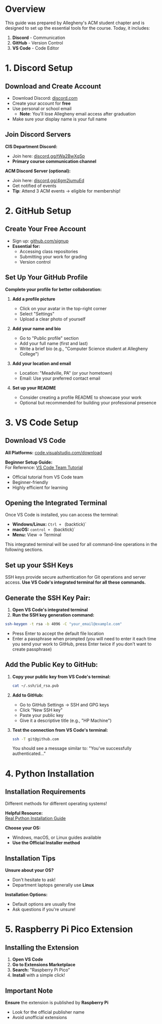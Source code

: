 # Overview

This guide was prepared by Allegheny's ACM student chapter and is designed to set up the essential tools for the course. Today, it includes:

1. **Discord** - Communication
2. **GitHub** - Version Control  
3. **VS Code** - Code Editor

<!-- Commented out for now:
4. **Python** - Programming Language
5. **Raspberry Pi Pico Extension** - Hardware
6. **AI Tools** - Development Assistance
-->

# 1. Discord Setup

## Download and Create Account

- Download Discord: [discord.com](https://discord.com/)
- Create your account for **free**
- Use personal or school email
  - **Note**: You'll lose Allegheny email access after graduation
- Make sure your display name is your full name

## Join Discord Servers

**CIS Department Discord:**

- Join here: [discord.gg/tWa2BwXqSp](https://discord.gg/tWa2BwXqSp)
- **Primary course communication channel**

**ACM Discord Server (optional):**

- Join here: [discord.gg/4gm2jumuEd](https://discord.gg/4gm2jumuEd)
- Get notified of events
- **Tip**: Attend 3 ACM events → eligible for membership!

# 2. GitHub Setup

## Create Your Free Account

- Sign up: [github.com/signup](https://github.com/signup)
- **Essential for:**
  - Accessing class repositories
  - Submitting your work for grading
  - Version control

## Set Up Your GitHub Profile

**Complete your profile for better collaboration:**

1. **Add a profile picture**
   - Click on your avatar in the top-right corner
   - Select "Settings"
   - Upload a clear photo of yourself

2. **Add your name and bio**
   - Go to "Public profile" section
   - Add your full name (first and last)
   - Write a brief bio (e.g., "Computer Science student at Allegheny College")

3. **Add your location and email**
   - Location: "Meadville, PA" (or your hometown)
   - Email: Use your preferred contact email

4. **Set up your README**
   - Consider creating a profile README to showcase your work
   - Optional but recommended for building your professional presence

# 3. VS Code Setup

## Download VS Code

**All Platforms:** [code.visualstudio.com/download](https://code.visualstudio.com/download)

**Beginner Setup Guide:**  
For Reference: [VS Code Team Tutorial](https://www.youtube.com/watch?v=B-s71n0dHUk)
- Official tutorial from VS Code team
- Beginner-friendly
- Highly efficient for learning

## Opening the Integrated Terminal

Once VS Code is installed, you can access the terminal:

- **Windows/Linux:** `Ctrl + ` (backtick)`
- **macOS:** `control + ` (backtick)`
- **Menu:** View → Terminal

This integrated terminal will be used for all command-line operations in the following sections.

## Set up your SSH Keys

SSH keys provide secure authentication for Git operations and server access. **Use VS Code's integrated terminal for all these commands.**

## Generate the SSH Key Pair:

1. **Open VS Code's integrated terminal**
2. **Run the SSH key generation command:**

```bash
ssh-keygen -t rsa -b 4096 -C "your_email@example.com"
```

- Press Enter to accept the default file location
- Enter a passphrase when prompted (you will need to enter it each time you send your work to GitHub, press Enter twice if you don't want to create passphrase)

## Add the Public Key to GitHub:

1. **Copy your public key from VS Code's terminal:**
   ```bash
   cat ~/.ssh/id_rsa.pub
   ```

2. **Add to GitHub:**
   - Go to GitHub Settings → SSH and GPG keys
   - Click "New SSH key"
   - Paste your public key
   - Give it a descriptive title (e.g., "HP Machine")

3. **Test the connection from VS Code's terminal:**
   ```bash
   ssh -T git@github.com
   ```
   
   You should see a message similar to: "You've successfully authenticated..."

# 4. Python Installation

## Installation Requirements

Different methods for different operating systems!

**Helpful Resource:**  
[Real Python Installation Guide](https://realpython.com/installing-python/)

**Choose your OS:**

- Windows, macOS, or Linux guides available
- **Use the Official Installer method**

## Installation Tips

**Unsure about your OS?**

- Don't hesitate to ask!
- Department laptops generally use **Linux**

**Installation Options:**

- Default options are usually fine
- Ask questions if you're unsure!

# 5. Raspberry Pi Pico Extension

## Installing the Extension

1. **Open VS Code**
2. **Go to Extensions Marketplace**
3. **Search:** "Raspberry Pi Pico"
4. **Install** with a simple click!

## Important Note

**Ensure** the extension is published by **Raspberry Pi**

- Look for the official publisher name
- Avoid unofficial extensions
  
<!--
# 6. AI Tools Setup

## Overview

Essential AI tools for enhanced coding experience:

- GitHub Copilot
- GPT-4.1 & Premium Models
- Gemini CLI
- OpenCode CLI
- VS Code Integration

## 6a. GitHub Copilot

**Enable GitHub Copilot:**

- Go to [github.com/features/copilot](https://github.com/features/copilot)
- Sign up with your GitHub account
- **Students**: Eligible for GitHub Student Developer Pack (includes free Copilot!)

## Install Copilot Extension

1. Open **VS Code**
2. Go to **Extensions**
3. Search **"GitHub Copilot"**
4. Click **Install**
5. Sign into GitHub when prompted

## 6b. GPT-4.1 & Premium Models

**Access Requirements:**

- Log into ChatGPT with GitHub or personal account
- **GPT-4.1**: Unlimited usage under student plan
- **Premium Models**: 300 requests/month
  - Claude Sonnet 3.5
  - GPT-5

**💡 Pro Tip:** CLI uses fewer premium requests than VS Code extension!

## 6c. Gemini CLI

**Google's AI CLI Tool**

Install using npx:

```bash
npx https://github.com/google-gemini/gemini-cli
```

Perfect for AI-powered coding tasks directly from terminal!

## 6d. OpenCode CLI

**AI Coding Agent Tool**

Install and launch:

```bash
npx opencode-ai@latest
```

Another powerful tool for our coding workflow.

## 6e. VS Code AI Integration

**Optional but Recommended**

Install VS Code extensions for better integration:

1. **Gemini CLI**
2. **OpenCode AI**

**VS Code → Extensions → Search for each tool**


# Setup Complete! ✅

## You now have:

- ✅ Discord for communication  
- ✅ GitHub account ready  
- ✅ VS Code configured with SSH keys


- ✅ Python installed  
- ✅ Raspberry Pi Pico extension  
- ✅ AI tools ready

## Questions?

Ready to start coding with our complete development environment!

## Let's begin our coding journey! 🚀
-->
